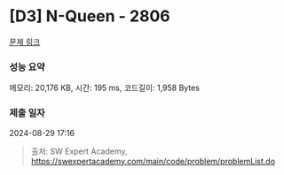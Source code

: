 # [D3] N-Queen - 2806 

[문제 링크](https://swexpertacademy.com/main/code/problem/problemDetail.do?contestProbId=AV7GKs06AU0DFAXB) 

### 성능 요약

메모리: 20,176 KB, 시간: 195 ms, 코드길이: 1,958 Bytes

### 제출 일자

2024-08-29 17:16



> 출처: SW Expert Academy, https://swexpertacademy.com/main/code/problem/problemList.do